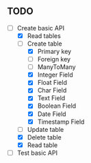 ## TODO

- [ ] Create basic API
  - [x] Read tables
  - [ ] Create table
    - [x] Primary key
    - [ ] Foreign key
    - [ ] ManyToMany
    - [x] Integer Field
    - [x] Float Field
    - [x] Char Field
    - [x] Text Field
    - [x] Boolean Field
    - [x] Date Field
    - [x] Timestamp Field
  - [ ] Update table
  - [x] Delete table
  - [x] Read table
- [ ] Test basic API
